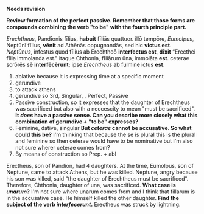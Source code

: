 **Needs revision**

**Review formation of the perfect passive.  Remember that those forms are compounds combining the verb "to be" with the fourth principle part.**


*Erechtheus*, Pandīonis fīlius, **habuit** fīliās quattuor. illō tempōre, *Eumolpus*, Neptūnī fīlius, **vēnit** ad Athēnās oppugnandās, sed hic **victus est**. *Neptūnus*, infestus quod fīlius ab Erechtheō **interfectus est**, **dīxit** “Erecthei fīlia immolanda est." itaque Chthonia, fīliārum ūna, immolāta **est**. ceterae sorōrēs sē **interfēcērunt**; ipse *Erechtheus* ab fulmine ictus **est**. 




1. ablative because it is expressing time at a specific moment
2. gerundive
3. to attack athens
4. gerundive so 3rd, Singular, , Perfect, Passive
5. Passive construction, so it expresses that the daughter of Erechtheus was sacrificed but also with a neccescity to mean "must be sacrificed".  **It *does* have a passive sense.  Can you describe more closely what this combination of gerundive + "to be" expresses?**
6. Feminine, dative, singular **But *ceterae* cannot be accusative. So what could this be?** I'm thinking that because the se is plural this is the plural and feminine so then ceterae would have to be nominative but I'm also not sure wherer ceterae comes from? 
7. By means of construction so Prep. + abl

Erectheus, son of Pandion, had 4 daughters. At the time, Eumolpus, son of Neptune, came to attack Athens, but he was killed. Neptune, angry because his son was killed, said "the daughter of Erechtheus must be sacrificed".
Therefore, Chthonia, daughter of una, was sacrificed.  **What case is *unarum*?** I'm not sure where unarum comes from and I think that fillarum is in the accusative case.
He himself killed the other daughter. **Find the subject of the verb *interfecerunt*.**
Erectheus was struck by lightning.
